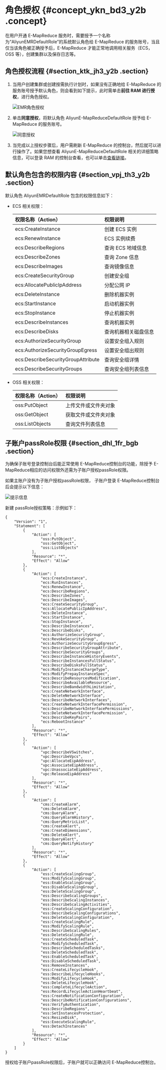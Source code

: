 # 角色授权 {#concept_ykn_bd3_y2b .concept}

在用户开通 E-MapReduce 服务时，需要授予一个名称为“AliyunEMRDefaultRole”的系统默认角色给 E-MapReduce 的服务账号，当且仅当该角色被正确授予后，E-MapReduce 才能正常地调用相关服务（ECS，OSS 等），创建集群以及保存日志等。

## 角色授权流程 {#section_ktk_jh3_y2b .section}

1.  当用户创建集群或创建按需执行计划时，如果没有正确地给 E-MapReduce 的服务账号授予默认角色，则会看到如下提示，此时需单击**前往 RAM 进行授权**，进行角色授权。

    ![EMR角色授权](http://static-aliyun-doc.oss-cn-hangzhou.aliyuncs.com/assets/img/17844/154754567210342_zh-CN.jpg)

2.  单击**同意授权**，将默认角色 AliyunE-MapReduceDefaultRole 授予给 E-MapReduce 的服务账号。

    ![同意授权](http://static-aliyun-doc.oss-cn-hangzhou.aliyuncs.com/assets/img/17844/154754567210343_zh-CN.jpg)

3.  当完成以上授权步骤后，用户需刷新 E-MapReduce 的控制台，然后就可以进行操作了。如果您想查看 AliyunE-MapReduceDefaultRole 相关的详细策略信息，可以登录 RAM 的控制台查看，也可以单击[查看链接](https://ram.console.aliyun.com/?spm=a2c4g.11186623.2.6.77bd72fe3PD5pf#/policy/detail/system/AliyunEMRRolePolicy/info)。

## 默认角色包含的权限内容 {#section_vpj_th3_y2b .section}

默认角色 AliyunEMRDefaultRole 包含的权限信息如下：

-   ECS 相关权限：

    |权限名称（Action）|权限说明|
    |:-----------|:---|
    |ecs:CreateInstance|创建 ECS 实例|
    |ecs:RenewInstance|ECS 实例续费|
    |ecs:DescribeRegions|查询 ECS 地域信息|
    |ecs:DescribeZones|查询 Zone 信息|
    |ecs:DescribeImages|查询镜像信息|
    |ecs:CreateSecurityGroup|创建安全组|
    |ecs:AllocatePublicIpAddress|分配公网 IP|
    |ecs:DeleteInstance|删除机器实例|
    |ecs:StartInstance|启动机器实例|
    |ecs:StopInstance|停止机器实例|
    |ecs:DescribeInstances|查询机器实例|
    |ecs:DescribeDisks|查询机器相关磁盘信息|
    |ecs:AuthorizeSecurityGroup|设置安全组入规则|
    |ecs:AuthorizeSecurityGroupEgress|设置安全组出规则|
    |ecs:DescribeSecurityGroupAttribute|查询安全组详情|
    |ecs:DescribeSecurityGroups|查询安全组列表信息|

-   OSS 相关权限：

    |权限名称（Action）|权限说明|
    |:-----------|:---|
    |oss:PutObject|上传文件或文件夹对象|
    |oss:GetObject|获取文件或文件夹对象|
    |oss:ListObjects|查询文件列表信息|


## 子账户passRole权限 {#section_dhl_1fr_bgb .section}

为确保子账号登录控制台后能正常使用 E-MapReduce控制台的功能，除授予 E-MapReduce相应的访问权限外还需为子账户授权passRole权限。

如果主账户没有为子账户授权passRole权限， 子账户登录 E-MapReduce控制台后会提示以下信息：

![提示信息](http://static-aliyun-doc.oss-cn-hangzhou.aliyuncs.com/assets/img/17844/154754567233938_zh-CN.png)

新建 passRole授权策略：示例如下：

```
{
    "Version": "1",
    "Statement": [
        {
            "Action": [
                "oss:PutObject",
                "oss:GetObject",
                "oss:ListObjects"
            ],
            "Resource": "*",
            "Effect": "Allow"
        },
        {
            "Action": [
                "ecs:CreateInstance",
                "ecs:RunInstances",
                "ecs:RenewInstance",
                "ecs:DescribeRegions",
                "ecs:DescribeZones",
                "ecs:DescribeImages",
                "ecs:CreateSecurityGroup",
                "ecs:AllocatePublicIpAddress",
                "ecs:DeleteInstance",
                "ecs:StartInstance",
                "ecs:StopInstance",
                "ecs:DescribeInstances",
                "ecs:DescribeDisks",
                "ecs:AuthorizeSecurityGroup",
                "ecs:RevokeSecurityGroup",
                "ecs:AuthorizeSecurityGroupEgress",
                "ecs:DescribeSecurityGroupAttribute",
                "ecs:DescribeSecurityGroups",
                "ecs:DescribeInstanceHistoryEvents",
                "ecs:DescribeInstancesFullStatus",
                "ecs:DescribeDisksFullStatus",
                "ecs:ModifyInstanceChargeType",
                "ecs:ModifyPrepayInstanceSpec",
                "ecs:DescribeResourcesModification",
                "ecs:DescribeAvailableResource",
                "ecs:DescribeBandwidthLimitation",
                "ecs:CreateNetworkInterface",
                "ecs:DeleteNetworkInterface",
                "ecs:DescribeNetworkInterfaces",
                "ecs:CreateNetworkInterfacePermission",
                "ecs:DescribeNetworkInterfacePermissions",
                "ecs:DeleteNetworkInterfacePermission",
                "ecs:DescribeKeyPairs",
                "ecs:RebootInstance"
            ],
            "Resource": "*",
            "Effect": "Allow"
        },
        {
            "Action": [
                "vpc:DescribeVSwitches",
                "vpc:DescribeVpcs",
                "vpc:AllocateEipAddress",
                "vpc:AssociateEipAddress",
                "vpc:UnassociateEipAddress",
                "vpc:ReleaseEipAddress"
            ],
            "Resource": "*",
            "Effect": "Allow"
        },
        {
            "Action": [
                "cms:CreateAlarm",
                "cms:DeleteAlarm",
                "cms:QueryAlarm",
                "cms:QueryAlarmHistory",
                "cms:QueryMetricList",
                "cms:CreateAlert",
                "cms:CreateDimensions",
                "cms:DeleteAlert",
                "cms:QueryAlert",
                "cms:QueryNotifyHistory"
            ],
            "Resource": "*",
            "Effect": "Allow"
        },
        {
            "Action": [
                "ess:CreateScalingGroup",
                "ess:ModifyScalingGroup",
                "ess:EnableScalingGroup",
                "ess:DisableScalingGroup",
                "ess:DeleteScalingGroup",
                "ess:DescribeScalingGroups",
                "ess:DescribeScalingInstances",
                "ess:DescribeScalingActivities",
                "ess:CreateScalingConfiguration",
                "ess:DescribeScalingConfigurations",
                "ess:DeleteScalingConfiguration",
                "ess:CreateScalingRule",
                "ess:ModifyScalingRule",
                "ess:DescribeScalingRules",
                "ess:DeleteScalingRule",
                "ess:CreateScheduledTask",
                "ess:ModifyScheduledTask",
                "ess:DescribeScheduledTasks",
                "ess:DeleteScheduledTask",
                "ess:EnableScheduledTask",
                "ess:DisableScheduledTask",
                "ess:RemoveInstances",
                "ess:CreateLifecycleHook",
                "ess:DescribeLifecycleHooks",
                "ess:ModifyLifecycleHook",
                "ess:DeleteLifecycleHook",
                "ess:CompleteLifecycleAction",
                "ess:RecordLifecycleActionHeartbeat",
                "ess:CreateNotificationConfiguration",
                "ess:DescribeNotificationConfigurations",
                "ess:VerifyAuthentication",
                "ess:DescribeRegions",
                "ess:SetInstancesProtection",
                "ecs:ResizeDisk",
                "ess:ExecuteScalingRule",
                "ess:DetachInstances"
            ],
            "Resource": "*",
            "Effect": "Allow"
        }
    ]
}
```

授权给子账户passRole权限后，子账户就可以正确访问 E-MapReduce控制台。

